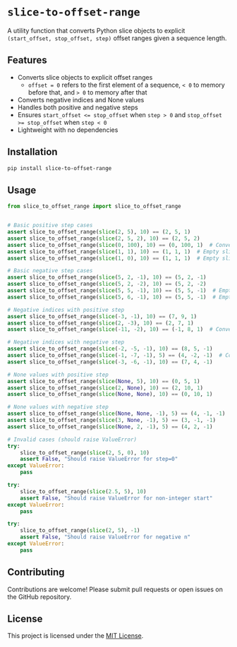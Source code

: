 # `slice-to-offset-range`

A utility function that converts Python slice objects to explicit `(start_offset, stop_offset, step)` offset ranges given a sequence length.

## Features

- Converts slice objects to explicit offset ranges
  - `offset = 0` refers to the first element of a sequence, `< 0` to memory before that, and `> 0` to memory after that
- Converts negative indices and None values
- Handles both positive and negative steps
- Ensures `start_offset <= stop_offset` when `step > 0` and `stop_offset >= stop_offset` when `step < 0`
- Lightweight with no dependencies

## Installation

```bash
pip install slice-to-offset-range
```

## Usage

```python
from slice_to_offset_range import slice_to_offset_range


# Basic positive step cases
assert slice_to_offset_range(slice(2, 5), 10) == (2, 5, 1)
assert slice_to_offset_range(slice(2, 5, 2), 10) == (2, 5, 2)
assert slice_to_offset_range(slice(0, 100), 10) == (0, 100, 1)  # Converted as-is, no bound checking
assert slice_to_offset_range(slice(1, 1), 10) == (1, 1, 1)  # Empty slice
assert slice_to_offset_range(slice(1, 0), 10) == (1, 1, 1)  # Empty slice

# Basic negative step cases
assert slice_to_offset_range(slice(5, 2, -1), 10) == (5, 2, -1)
assert slice_to_offset_range(slice(5, 2, -2), 10) == (5, 2, -2)
assert slice_to_offset_range(slice(5, 5, -1), 10) == (5, 5, -1)  # Empty slice
assert slice_to_offset_range(slice(5, 6, -1), 10) == (5, 5, -1)  # Empty slice

# Negative indices with positive step
assert slice_to_offset_range(slice(-3, -1), 10) == (7, 9, 1)
assert slice_to_offset_range(slice(2, -3), 10) == (2, 7, 1)
assert slice_to_offset_range(slice(-11, -2), 10) == (-1, 8, 1)  # Converted as-is, no bound checking

# Negative indices with negative step
assert slice_to_offset_range(slice(-2, -5, -1), 10) == (8, 5, -1)
assert slice_to_offset_range(slice(-1, -7, -1), 5) == (4, -2, -1)  # Converted as-is, no bound checking
assert slice_to_offset_range(slice(-3, -6, -1), 10) == (7, 4, -1)

# None values with positive step
assert slice_to_offset_range(slice(None, 5), 10) == (0, 5, 1)
assert slice_to_offset_range(slice(2, None), 10) == (2, 10, 1)
assert slice_to_offset_range(slice(None, None), 10) == (0, 10, 1)

# None values with negative step
assert slice_to_offset_range(slice(None, None, -1), 5) == (4, -1, -1)
assert slice_to_offset_range(slice(3, None, -1), 5) == (3, -1, -1)
assert slice_to_offset_range(slice(None, 2, -1), 5) == (4, 2, -1)

# Invalid cases (should raise ValueError)
try:
    slice_to_offset_range(slice(2, 5, 0), 10)
    assert False, "Should raise ValueError for step=0"
except ValueError:
    pass

try:
    slice_to_offset_range(slice(2.5, 5), 10)
    assert False, "Should raise ValueError for non-integer start"
except ValueError:
    pass

try:
    slice_to_offset_range(slice(2, 5), -1)
    assert False, "Should raise ValueError for negative n"
except ValueError:
    pass
```

## Contributing

Contributions are welcome! Please submit pull requests or open issues on the GitHub repository.

## License

This project is licensed under the [MIT License](LICENSE).